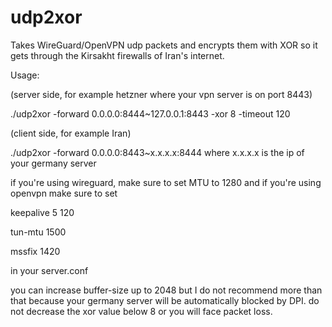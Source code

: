 # udp2xor

Takes WireGuard/OpenVPN udp packets and encrypts them with XOR so it gets through the Kirsakht firewalls of Iran's internet.

Usage:

(server side, for example hetzner where your vpn server is on port 8443)

./udp2xor -forward 0.0.0.0:8444~127.0.0.1:8443 -xor 8 -timeout 120

(client side, for example Iran)

./udp2xor -forward 0.0.0.0:8443~x.x.x.x:8444 where x.x.x.x is the ip of your germany server

if you're using wireguard, make sure to set MTU to 1280 and if you're using openvpn make sure to set

keepalive 5 120

tun-mtu 1500

mssfix 1420

in your server.conf

you can increase buffer-size up to 2048 but I do not recommend more than that because your germany server will be automatically blocked by DPI.
do not decrease the xor value below 8 or you will face packet loss.
